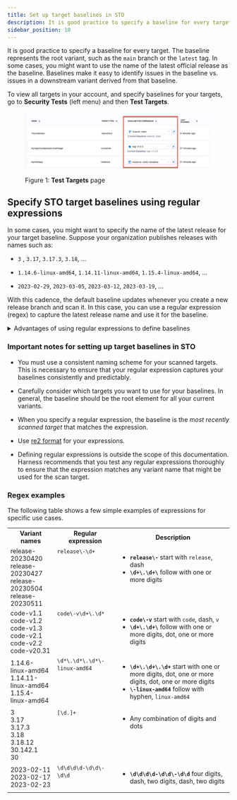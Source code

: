 ```yaml
---
title: Set up target baselines in STO
description: It is good practice to specify a baseline for every target. You can specify static baselines, using plain text, or dynamic baselines using regular expressions. 
sidebar_position: 10
---
```


It is good practice to specify a baseline for every target. The baseline represents the root variant, such as the `main` branch or the `latest` tag. In some cases, you might want to use the name of the latest official release as the baseline. Baselines make it easy to identify issues in the baseline vs. issues in a downstream variant derived from that baseline. 

To view all targets in your account, and specify baselines for your targets, go to **Security Tests** (left menu) and then **Test Targets**.

<figure>

![](../../get-started/static/targets-and-baselines.png)

<figcaption>Figure 1: <b>Test Targets</b> page</figcaption>

</figure>

## Specify STO target baselines using regular expressions

<!-- 

:::note
Currently, this feature is behind the Feature Flag `STO_BASELINE_REGEX`. Contact [Harness Support](mailto:support@harness.io) to enable the feature.
:::

-->

In some cases, you might want to specify the name of the latest release for your target baseline. Suppose your organization publishes releases with names such as: 

* `3` , `3.17`, `3.17.3`, `3.18`, ...

* `1.14.6-linux-amd64`, `1.14.11-linux-amd64`, `1.15.4-linux-amd64`, ...

* `2023-02-29`, `2023-03-05`, `2023-03-12`, `2023-03-19`, ... 


With this cadence, the default baseline updates whenever you create a new release branch and scan it. In this case, you can use a regular expression (regex) to capture the latest release name and use it for the baseline. 

<details><summary>Advantages of using regular expressions to define baselines</summary>

Defining your baselines using regular expressions provides significant benefits over using hard-coded strings such as `main` or `latest`. 

* Dynamic baselines more accurately reflect the current "root" element in the context of a real-world software development life cycle. A typical sprint cycle might run like this:
  
  - Publish the current release — for example, `1.2.3` — and merge this branch into `main`. 
  - Create a "next-release" branch — for example, `1.2.4` — from `main`.
  - Create branches from `1.2.4` for different features, hotfixes, and so on. 
  - When the release is ready to publish, merge the various branches into `1.2.4`. 
  - Publish the release, merge `1.2.4` into `main`, create a new release branch such as `1.2.5`, and repeat the cycle.

  Given this cadence, `1.2.4` more accurately reflects the baseline for the current sprint than  `main`. Given a matching regex, the first scan after creating the branch establishes `1.2.4` as the current baseline. This remains the current baseline until `1.2.4` gets merged into `main` and `1.2.5` gets created and scanned.

* Dynamic baselines make it easier to track the introduction and remediation of specific vulnerabilities. The lifecyle of a specific vulnerability might run like this:

   - A new release branch `1.2.3` is created. You scan this branch, which matches your regex, and it becomes the current baseline. 
   - The scan detects a new vulnerability, **vXYZ**, with a severity of MEDIUM.
   - A few sprints later, the vulnerability is remediated in a branch that gets merged into `1.2.7`.
   - `1.2.7` is scanned before getting merged into `main`, and **vXYZ** is no longer in the scan results. 

   <figure>

   ![](../static/dynamic-baselines-example.png)

   <figcaption>Figure 2: Tracking a vulnerability across baselines</figcaption>

   </figure>

</details>

### Important notes for setting up target baselines in STO

* You must use a consistent naming scheme for your scanned targets. This is necessary to ensure that your regular expression captures your baselines consistently and predictably. 

* Carefully consider which targets you want to use for your baselines. In general, the baseline should be the root element for all your current variants. 

* When you specify a regular expression, the baseline is the *most recently scanned target* that matches the expression. 

* Use [re2 format](https://github.com/google/re2/wiki/Syntax) for your expressions. 

* Defining regular expressions is outside the scope of this documentation. Harness recommends that you test any regular expressions thoroughly to ensure that the expression matches any variant name that might be used for the scan target.

### Regex examples

The following table shows a few simple examples of expressions for specific use cases.

<table>
    <tr>
        <th>Variant names</th>
        <th>Regular expression</th>
        <th>Description</th>
    </tr>
    <tr>
        <td>release-20230420<br /> release-20230427 <br /> release-20230504 <br /> release-20230511 <br />  </td>
        <td valign="top"><code>release\-\d+</code></td>
        <td valign="top">
            <ul>
                <li><code><b>release\-</b></code> start with <code>release</code>, dash </li>
                <li><code><b>\d+\.\d+\</b></code> follow with one or more digits </li>
            </ul>
        </td>
    </tr>
    <tr>
        <td>code-v1.1 <br /> code-v1.2 <br /> code-v1.3 <br /> code-v2.1 <br /> code-v2.2 <br /> code-v20.31 </td>
        <td valign="top"><code>code\-v\d+\.\d*</code></td>
        <td valign="top">
            <ul>
                <li><code><b>code\-v</b></code> start with <code>code</code>, dash, <code>v</code> </li>
                <li><code><b>\d+\.\d+\</b></code> follow with one or more digits, dot, one or more digits </li>
            </ul>
        </td>
    </tr>
    <tr>
        <td>1.14.6-linux-amd64<br /> 1.14.11-linux-amd64 <br /> 1.15.4-linux-amd64 </td>
        <td valign="top"><code>\d*\.\d*\.\d*\-linux-amd64</code></td>
        <td valign="top">
            <ul>
                <li><code><b>\d+\.\d+\.\d+</b></code> start with one or more digits, dot, one or more digits, dot, one or more digits </li>
                <li><code><b>\-linux-amd64</b></code> follow with hyphen, <code>linux-amd64</code> </li>
            </ul>
        </td>
    </tr>
    <tr>
        <td>3 <br /> 3.17 <br /> 3.17.3 <br /> 3.18 <br /> 3.18.12 <br /> 30.142.1 <br /> 30 </td>
        <td valign="top"><code>[\d.]+</code></td>
        <td valign="top">
            <ul>
                <li>Any combination of digits and dots </li>
            </ul>
        </td>
    </tr>
    <tr>
        <td>2023-02-11 <br /> 2023-02-17 <br /> 2023-02-23  </td>
        <td valign="top"><code>\d\d\d\d-\d\d\-\d\d</code></td>
        <td valign="top">
            <ul>
                <li><code><b>\d\d\d\d-\d\d\-\d\d</b></code> four digits, dash, two digits, dash, two digits </li>
            </ul>
        </td>
    </tr>
</table>

